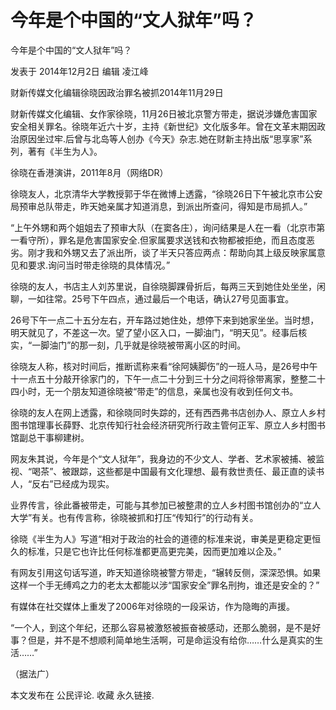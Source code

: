 # 今年是个中国的“文人狱年”吗？

今年是个中国的“文人狱年”吗？

发表于 2014年12月2日 编辑 凌江峰

财新传媒文化编辑徐晓因政治罪名被抓2014年11月29日

财新传媒文化编辑、女作家徐晓，11月26日被北京警方带走，据说涉嫌危害国家安全相关罪名。徐晓年近六十岁，主持《新世纪》文化版多年。曾在文革末期因政治原因坐过牢.后曾与北岛等人创办《今天》杂志.她在财新主持出版“思享家”系列，著有《半生为人》。

徐晓在香港演讲，2011年8月（网络DR）

徐晓友人，北京清华大学教授郭于华在微博上透露，“徐晓26日下午被北京市公安局预审总队带走，昨天她亲属才知道消息，到派出所查问，得知是市局抓人。”

“上午外甥和两个姐姐去了预审大队（在窦各庄），询问结果是人在一看（北京市第一看守所），罪名是危害国家安全.但家属要求送钱和衣物都被拒绝，而且态度恶劣。刚才我和外甥又去了派出所，谈了半天只答应两点：帮助向其上级反映家属意见和要求.询问当时带走徐晓的具体情况。”

徐晓的友人，书店主人刘苏里说，自徐晓脚踝骨折后，每两三天到她住处坐坐，闲聊，一如往常。25号下午四点，通过最后一个电话，确认27号见面事宜。

26号下午一点二十五分左右，开车路过她住处，想停下来到她家坐坐。当时想，明天就见了，不差这一次。望了望小区入口，一脚油门，“明天见”。经事后核实，“一脚油门”的那一刻，几乎就是徐晓被带离小区的时间。

徐晓友人称，核对时间后，推断谎称来看“徐阿姨脚伤”的一班人马，是26号中午十一点五十分敲开徐家门的，下午一点二十分到三十分之间将徐带离家，整整二十四小时，无一个朋友知道徐晓被“带走”的信息，亲属也没有收到任何文书。

徐晓的友人在网上透露，和徐晓同时失踪的，还有西西弗书店创办人、原立人乡村图书馆理事长薛野、北京传知行社会经济研究所行政主管何正军、原立人乡村图书馆副总干事柳建树。

网友朱其说，今年是个“文人狱年”，我身边的不少文人、学者、艺术家被捕、被监视、“喝茶”、被跟踪，这些都是中国最有文化理想、最有救世责任、最正直的读书人，“反右”已经成为现实。

业界传言，徐此番被带走，可能与其参加已被整肃的立人乡村图书馆创办的“立人大学”有关。也有传言称，徐晓被抓和打压“传知行”的行动有关。

徐晓《半生为人》写道“相对于政治的社会的道德的标准来说，审美是更稳定更恒久的标准，只是它也许比任何标准都更高更完美，因而更加难以企及。”

有网友引用这句话写道，昨天知道徐晓被警方带走，“辗转反侧，深深恐惧。如果这样一个手无缚鸡之力的老太太都能以涉“国家安全”罪名刑拘，谁还是安全的？”

有媒体在社交媒体上重发了2006年对徐晓的一段采访，作为隐晦的声援。

“一个人，到这个年纪，还那么容易被激怒被振奋被感动，还那么脆弱，是不是好事？但是，并不是不想顺利简单地生活啊，可是命运没有给你……什么是真实的生活……”

（据法广）

本文发布在 公民评论. 收藏 永久链接.